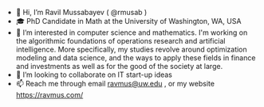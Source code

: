 - 👋 Hi, I’m Ravil Mussabayev ( @rmusab )
- 🎓 PhD Candidate in Math at the University of Washington, WA, USA
- 👀 I’m interested in computer science and mathematics. I'm working on the algorithmic foundations of operations research and artificial intelligence. More specifically, my studies revolve around optimization modeling and data science, and the ways to apply these fields in finance and investments as well as for the good of the society at large.
- 💞️ I’m looking to collaborate on IT start-up ideas
- 📫 Reach me through email ravmus@uw.edu , or my website https://ravmus.com/ 

<!---
rmusab/rmusab is a ✨ special ✨ repository because its `README.md` (this file) appears on your GitHub profile.
You can click the Preview link to take a look at your changes.
--->
